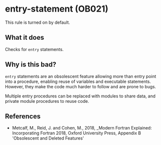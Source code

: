 # entry-statement (OB021)
This rule is turned on by default.

## What it does
Checks for `entry` statements.

## Why is this bad?
`entry` statements are an obsolescent feature allowing more than entry point
into a procedure, enabling reuse of variables and executable
statements. However, they make the code much harder to follow and are prone
to bugs.

Multiple entry procedures can be replaced with modules to share data, and
private module procedures to reuse code.

## References
- Metcalf, M., Reid, J. and Cohen, M., 2018, _Modern Fortran Explained:
  Incorporating Fortran 2018, Oxford University Press, Appendix B
  'Obsolescent and Deleted Features'